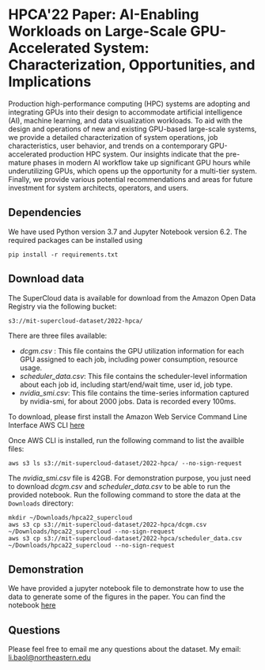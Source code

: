 # HPCA'22 Paper: AI-Enabling Workloads on Large-Scale GPU-Accelerated System: Characterization, Opportunities, and Implications

Production high-performance computing (HPC) systems are adopting and integrating GPUs into their design to accommodate artificial intelligence (AI), machine learning, and data visualization workloads. To aid with the design and operations of new and existing GPU-based large-scale systems, we provide a detailed characterization of system operations, job characteristics, user behavior, and trends on a contemporary GPU-accelerated production HPC system. Our insights indicate that the pre-mature phases in modern AI workflow take up significant GPU hours while underutilizing GPUs, which opens up the opportunity for a multi-tier system. Finally, we provide various potential recommendations and areas for future investment for system architects, operators, and users.

## Dependencies

We have used Python version 3.7 and Jupyter Notebook version 6.2. The required packages can be installed using
```shell
pip install -r requirements.txt
```

## Download data

The SuperCloud data is available for download from the Amazon Open Data Registry via the following bucket:
```shell
s3://mit-supercloud-dataset/2022-hpca/
```
There are three files available:

* *dcgm.csv* : This file contains the GPU utilization information for each GPU assigned to each job, including power consumption, resource usage.
* *scheduler_data.csv*:  This file contains the scheduler-level information about each job id, including start/end/wait time, user id, job type.
* *nvidia_smi.csv*: This file contains the time-series information captured by nvidia-smi, for about 2000 jobs. Data is recorded every 100ms.

To download, please first install the Amazon Web Service Command Line Interface AWS CLI [here](https://docs.aws.amazon.com/cli/latest/userguide/getting-started-install.html)

Once AWS CLI is installed, run the following command to list the availble files:
```shell
aws s3 ls s3://mit-supercloud-dataset/2022-hpca/ --no-sign-request
```
The *nvidia_smi.csv* file is 42GB. For demonstration purpose, you just need to download *dcgm.csv* and *scheduler_data.csv* to be able to run the provided notebook. Run the following command to store the data at the ```Downloads``` directory:
```shell
mkdir ~/Downloads/hpca22_supercloud
aws s3 cp s3://mit-supercloud-dataset/2022-hpca/dcgm.csv ~/Downloads/hpca22_supercloud --no-sign-request
aws s3 cp s3://mit-supercloud-dataset/2022-hpca/scheduler_data.csv ~/Downloads/hpca22_supercloud --no-sign-request
```

## Demonstration

We have provided a jupyter notebook file to demonstrate how to use the data to generate some of the figures in the paper. You can find the notebook [here](https://github.com/boringlee24/HPCA22_SuperCloud/blob/main/notebook.ipynb)

## Questions

Please feel free to email me any questions about the dataset.
My email: [li.baol@northeastern.edu](li.baol@northeastern.edu)

